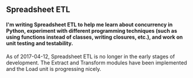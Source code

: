 ## Spreadsheet ETL ##

#### I'm writing Spreadsheet ETL to help me learn about concurrency in Python, experiment with different programming techniques (such as using functions instead of classes, writing closures, etc.), and work on unit testing and testability. ####

As of 2017-04-12, Spreadsheet ETL is no longer in the early stages of development. The Extract and Transform modules have been implemented and the Load unit is progressing nicely.
